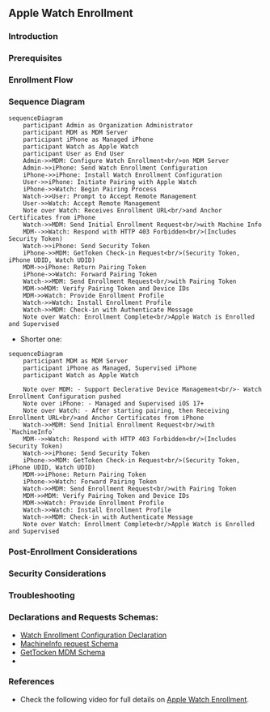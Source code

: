 ## Apple Watch Enrollment


### Introduction

### Prerequisites

### Enrollment Flow 

### 



### Sequence Diagram

```mermaid
sequenceDiagram
    participant Admin as Organization Administrator
    participant MDM as MDM Server
    participant iPhone as Managed iPhone
    participant Watch as Apple Watch
    participant User as End User
    Admin->>MDM: Configure Watch Enrollment<br/>on MDM Server
    Admin->>iPhone: Send Watch Enrollment Configuration
    iPhone->>iPhone: Install Watch Enrollment Configuration
    User->>iPhone: Initiate Pairing with Apple Watch
    iPhone->>Watch: Begin Pairing Process
    Watch->>User: Prompt to Accept Remote Management
    User->>Watch: Accept Remote Management
    Note over Watch: Receives Enrollment URL<br/>and Anchor Certificates from iPhone
    Watch->>MDM: Send Initial Enrollment Request<br/>with Machine Info
    MDM-->>Watch: Respond with HTTP 403 Forbidden<br/>(Includes Security Token)
    Watch->>iPhone: Send Security Token
    iPhone->>MDM: GetToken Check-in Request<br/>(Security Token, iPhone UDID, Watch UDID)
    MDM->>iPhone: Return Pairing Token
    iPhone->>Watch: Forward Pairing Token
    Watch->>MDM: Send Enrollment Request<br/>with Pairing Token
    MDM->>MDM: Verify Pairing Token and Device IDs
    MDM->>Watch: Provide Enrollment Profile
    Watch->>Watch: Install Enrollment Profile
    Watch->>MDM: Check-in with Authenticate Message
    Note over Watch: Enrollment Complete<br/>Apple Watch is Enrolled and Supervised
```

- Shorter one:
```mermaid
sequenceDiagram
    participant MDM as MDM Server
    participant iPhone as Managed, Supervised iPhone
    participant Watch as Apple Watch

    Note over MDM: - Support Declerative Device Management<br/>- Watch Enrollment Configuration pushed 
    Note over iPhone: - Managed and Supervised iOS 17+
    Note over Watch: - After starting pairing, then Receiving Enrollment URL<br/>and Anchor Certificates from iPhone
    Watch->>MDM: Send Initial Enrollment Request<br/>with `MachineInfo`
    MDM-->>Watch: Respond with HTTP 403 Forbidden<br/>(Includes Security Token)
    Watch->>iPhone: Send Security Token
    iPhone->>MDM: GetToken Check-in Request<br/>(Security Token, iPhone UDID, Watch UDID)
    MDM->>iPhone: Return Pairing Token
    iPhone->>Watch: Forward Pairing Token
    Watch->>MDM: Send Enrollment Request<br/>with Pairing Token
    MDM->>MDM: Verify Pairing Token and Device IDs
    MDM->>Watch: Provide Enrollment Profile
    Watch->>Watch: Install Enrollment Profile
    Watch->>MDM: Check-in with Authenticate Message
    Note over Watch: Enrollment Complete<br/>Apple Watch is Enrolled and Supervised
```


### Post-Enrollment Considerations

### Security Considerations

### Troubleshooting



### Declarations and Requests Schemas:

- [Watch Enrollment Configuration Declaration](https://github.com/apple/device-management/blob/release/declarative/declarations/configurations/watch.enrollment.yaml)
- [MachineInfo request Schema](https://github.com/apple/device-management/blob/release/other/machineinfo.yaml)
- [GetTocken MDM Schema](https://github.com/apple/device-management/blob/release/mdm/checkin/gettoken.yaml)
-  

### References

- Check the following video for full details on [Apple Watch Enrollment](https://developer.apple.com/videos/play/wwdc2023/10039/).
